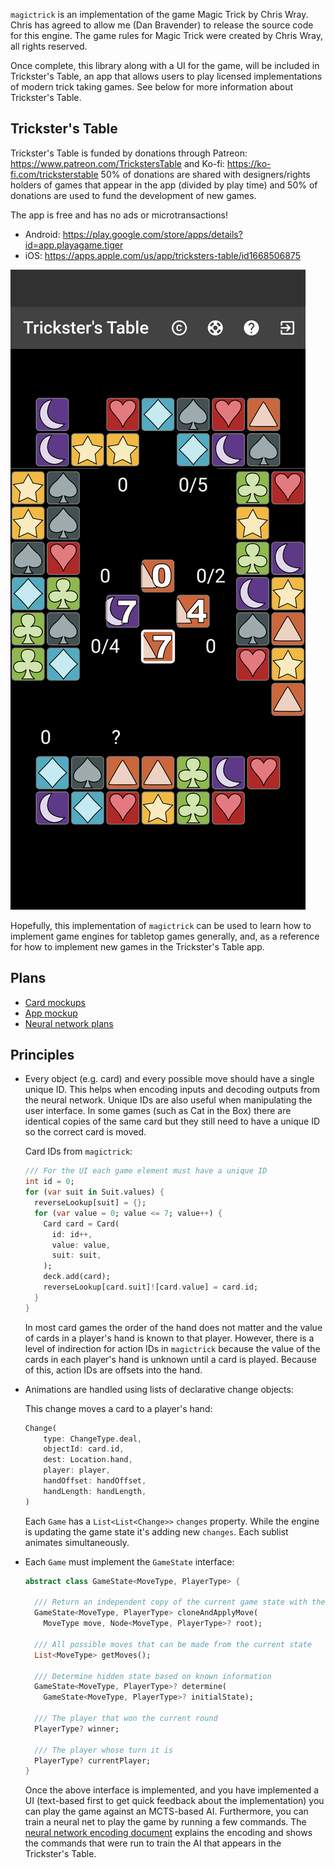 `magictrick` is an implementation of the game Magic Trick by Chris Wray. Chris has agreed to allow me (Dan Bravender) to release the source code for this engine. The game rules for Magic Trick were created by Chris Wray, all rights reserved.

Once complete, this library along with a UI for the game, will be included in Trickster's Table, an app that allows users to play licensed implementations of modern trick taking games. See below for more information about Trickster's Table.

## Trickster's Table

Trickster's Table is funded by donations through Patreon: https://www.patreon.com/TrickstersTable and Ko-fi: https://ko-fi.com/tricksterstable 50% of donations are shared with designers/rights holders of games that appear in the app (divided by play time) and 50% of donations are used to fund the development of new games.

The app is free and has no ads or microtransactions!

* Android: https://play.google.com/store/apps/details?id=app.playagame.tiger
* iOS: https://apps.apple.com/us/app/tricksters-table/id1668506875

![screenshot](screenshots/screenshot01.png)

Hopefully, this implementation of `magictrick` can be used to learn how to implement game engines for tabletop games generally, and, as a reference for how to implement new games in the Trickster's Table app.

## Plans

* [Card mockups](planning/magictrick-mockups.svg)
* [App mockup](planning/horizontal-magic-trick.png)
* [Neural network plans](planning/neural-network.md)

## Principles

* Every object (e.g. card) and every possible move should have a single unique ID. This helps when encoding inputs and decoding outputs from the neural network. Unique IDs are also useful when manipulating the user interface. In some games (such as Cat in the Box) there are identical copies of the same card but they still need to have a unique ID so the correct card is moved.

    Card IDs from `magictrick`:
    ```dart
    /// For the UI each game element must have a unique ID
    int id = 0;
    for (var suit in Suit.values) {
      reverseLookup[suit] = {};
      for (var value = 0; value <= 7; value++) {
        Card card = Card(
          id: id++,
          value: value,
          suit: suit,
        );
        deck.add(card);
        reverseLookup[card.suit]![card.value] = card.id;
      }
    }
    ```

    In most card games the order of the hand does not matter and the value of cards in a player's hand is known to that player. However, there is a level of indirection for action IDs in `magictrick` because the value of the cards in each player's hand is unknown until a card is played. Because of this, action IDs are offsets into the hand.

* Animations are handled using lists of declarative change objects:

    This change moves a card to a player's hand:

    ```dart
    Change(
        type: ChangeType.deal,
        objectId: card.id,
        dest: Location.hand,
        player: player,
        handOffset: handOffset,
        handLength: handLength,
    )
    ```

    Each `Game` has a `List<List<Change>>` `changes` property. While the engine is updating the game state it's adding new `changes`. Each sublist animates simultaneously.

* Each `Game` must implement the `GameState` interface:

    ```dart
    abstract class GameState<MoveType, PlayerType> {

      /// Return an independent copy of the current game state with the selected move applied
      GameState<MoveType, PlayerType> cloneAndApplyMove(
        MoveType move, Node<MoveType, PlayerType>? root);

      /// All possible moves that can be made from the current state
      List<MoveType> getMoves();

      /// Determine hidden state based on known information
      GameState<MoveType, PlayerType>? determine(
        GameState<MoveType, PlayerType>? initialState);

      /// The player that won the current round
      PlayerType? winner;

      /// The player whose turn it is
      PlayerType? currentPlayer;
    }

    ```
    Once the above interface is implemented, and you have implemented a UI (text-based first to get quick feedback about the implementation) you can play the game against an MCTS-based AI. Furthermore, you can train a neural net to play the game by running a few commands. The [neural network encoding document](planning/neural-network.md) explains the encoding and shows the commands that were run to train the AI that appears in the Trickster's Table.
